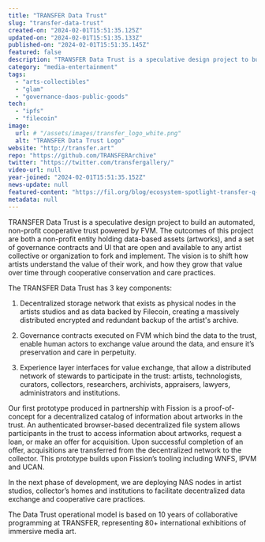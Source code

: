 ```yaml
---
title: "TRANSFER Data Trust"
slug: "transfer-data-trust"
created-on: "2024-02-01T15:51:35.125Z"
updated-on: "2024-02-01T15:51:35.133Z"
published-on: "2024-02-01T15:51:35.145Z"
featured: false
description: "TRANSFER Data Trust is a speculative design project to build an automated, non-profit cooperative trust powered by FVM."
category: "media-entertainment"
tags:
  - "arts-collectibles"
  - "glam"
  - "governance-daos-public-goods"
tech:
  - "ipfs"
  - "filecoin"
image:
  url: # "/assets/images/transfer_logo_white.png"
  alt: "TRANSFER Data Trust Logo"
website: "http://transfer.art"
repo: "https://github.com/TRANSFERArchive"
twitter: "https://twitter.com/transfergallery/"
video-url: null
year-joined: "2024-02-01T15:51:35.152Z"
news-update: null
featured-content: "https://fil.org/blog/ecosystem-spotlight-transfer-q-a-on-preserving-artistic-value-with-decentralized-technology-data-sovereignty-and-harnessing-value-of-data/"
metadata: null
---
```


TRANSFER Data Trust is a speculative design project to build an automated, non-profit cooperative trust powered by FVM. The outcomes of this project are both a non-profit entity holding data-based assets (artworks), and a set of governance contracts and UI that are open and available to any artist collective or organization to fork and implement. The vision is to shift how artists understand the value of their work, and how they grow that value over time through cooperative conservation and care practices.

The TRANSFER Data Trust has 3 key components:

1. Decentralized storage network that exists as physical nodes in the artists studios and as data backed by Filecoin, creating a massively distributed encrypted and redundant backup of the artist's archive.

2. Governance contracts executed on FVM which bind the data to the trust, enable human actors to exchange value around the data, and ensure it’s preservation and care in perpetuity.

3. Experience layer interfaces for value exchange, that allow a distributed network of stewards to participate in the trust: artists, technologists, curators, collectors, researchers, archivists, appraisers, lawyers, administrators and institutions.

Our first prototype produced in partnership with Fission is a proof-of-concept for a decentralized catalog of information about artworks in the trust. An authenticated browser-based decentralized file system allows participants in the trust to access information about artworks, request a loan, or make an offer for acquisition. Upon successful completion of an offer, acquisitions are transferred from the decentralized network to the collector. This prototype builds upon Fission’s tooling including WNFS, IPVM and UCAN.

In the next phase of development, we are deploying NAS nodes in artist studios, collector’s homes and institutions to facilitate decentralized data exchange and cooperative care practices.

The Data Trust operational model is based on 10 years of collaborative programming at TRANSFER, representing 80+ international exhibitions of immersive media art.
